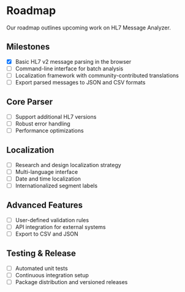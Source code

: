 # Roadmap

Our roadmap outlines upcoming work on HL7 Message Analyzer.

## Milestones

- [x] Basic HL7 v2 message parsing in the browser
- [ ] Command-line interface for batch analysis
- [ ] Localization framework with community-contributed translations
- [ ] Export parsed messages to JSON and CSV formats

## Core Parser
- [ ] Support additional HL7 versions
- [ ] Robust error handling
- [ ] Performance optimizations

## Localization
- [ ] Research and design localization strategy
- [ ] Multi-language interface
- [ ] Date and time localization
- [ ] Internationalized segment labels

## Advanced Features
- [ ] User-defined validation rules
- [ ] API integration for external systems
- [ ] Export to CSV and JSON

## Testing & Release
- [ ] Automated unit tests
- [ ] Continuous integration setup
- [ ] Package distribution and versioned releases
